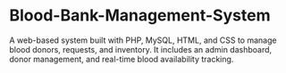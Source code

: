 # Blood-Bank-Management-System
A web-based system built with PHP, MySQL, HTML, and CSS to manage blood donors, requests, and inventory. It includes an admin dashboard, donor management, and real-time blood availability tracking.
